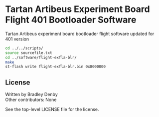 # Tartan Artibeus Experiment Board Flight 401 Bootloader Software

Tartan Artibeus experiment board bootloader flight software updated for 401
version

```bash
cd ../../scripts/
source sourcefile.txt
cd ../software/flight-exfla-blr/
make
st-flash write flight-exfla-blr.bin 0x8000000
```

## License

Written by Bradley Denby  
Other contributors: None

See the top-level LICENSE file for the license.
